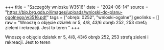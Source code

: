 +++
title = "Szczegóły wniosku W3516"
date = "2024-06-14"
source = "https://bip.brg.gda.pl/images/uploads/wnioski-do-planu-ogolnego/w3516.pdf"
tags = ["obręb: 0252", "wnioski-ogolne"]
geolinks = []
raw = "Wnoszę o objęcie działek nr 5, 4/8, 43/6 obręb 252, 253 strefą zieleni i rekreacji. Jest to teren "
+++

Wnoszę o objęcie działek nr 5, 4/8, 43/6 obręb 252, 253 strefą zieleni i rekreacji. Jest to teren




